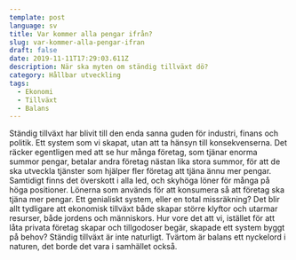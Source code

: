 ```yaml
---
template: post
language: sv
title: Var kommer alla pengar ifrån?
slug: var-kommer-alla-pengar-ifran
draft: false
date: 2019-11-11T17:29:03.611Z
description: När ska myten om ständig tillväxt dö?
category: Hållbar utveckling
tags:
  - Ekonomi
  - Tillväxt
  - Balans
---
```

Ständig tillväxt har blivit till den enda sanna guden för industri, finans och politik. Ett system som vi skapat, utan att ta hänsyn till konsekvenserna. Det räcker egentligen med att se hur många företag, som tjänar enorma summor pengar, betalar andra företag nästan lika stora summor, för att de ska utveckla tjänster som hjälper fler företag att tjäna ännu mer pengar. Samtidigt finns det överskott i alla led, och skyhöga löner för många på höga positioner. Lönerna som används för att konsumera så att företag ska tjäna mer pengar. Ett genialiskt system, eller en total missräkning? Det blir allt tydligare att ekonomisk tillväxt både skapar större klyftor och utarmar resurser, både jordens och människors. Hur vore det att vi, istället för att låta privata företag skapar och tillgodoser begär, skapade ett system byggt på behov? Ständig tillväxt är inte naturligt. Tvärtom är balans ett nyckelord i naturen, det borde det vara i samhället också.
